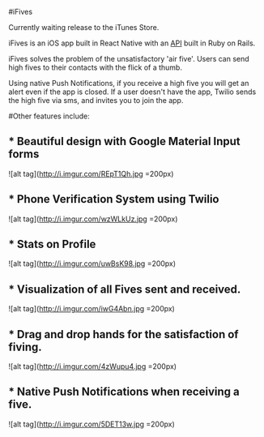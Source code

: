 #iFives

Currently waiting release to the iTunes Store.

iFives is an iOS app built in React Native with an [API](https://github,com/martymclaugh/ifive-api) built in Ruby on Rails.

iFives solves the problem of the unsatisfactory 'air five'. Users can send high fives to their contacts with the flick of a thumb.

Using native Push Notifications, if you receive a high five you will get an alert even if the app is closed. If a user doesn't have the app, Twilio sends the high five via sms, and invites you to join the app.

#Other features include:
## * Beautiful design with Google Material Input forms
![alt tag](http://i.imgur.com/REpT1Qh.jpg =200px)

## * Phone Verification System using Twilio
![alt tag](http://i.imgur.com/wzWLkUz.jpg =200px)

## * Stats on Profile
![alt tag](http://i.imgur.com/uwBsK98.jpg =200px)

## * Visualization of all Fives sent and received.
![alt tag](http://i.imgur.com/iwG4Abn.jpg =200px)

## * Drag and drop hands for the satisfaction of fiving.
![alt tag](http://i.imgur.com/4zWupu4.jpg =200px)

## * Native Push Notifications when receiving a five.
![alt tag](http://i.imgur.com/5DET13w.jpg =200px)
